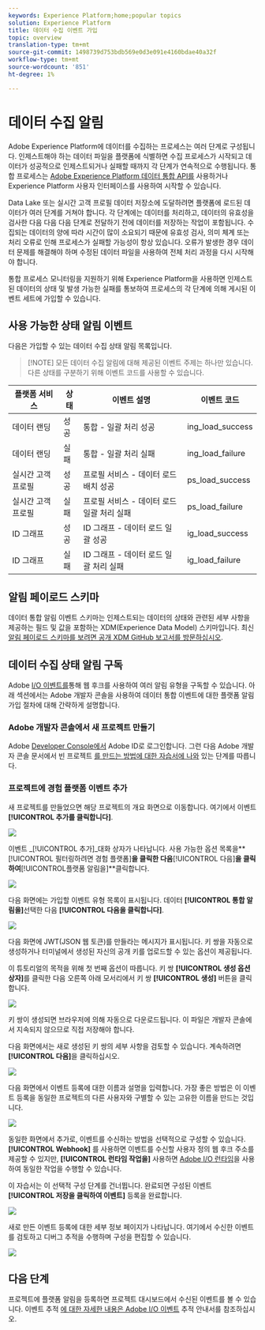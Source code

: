 ```yaml
---
keywords: Experience Platform;home;popular topics
solution: Experience Platform
title: 데이터 수집 이벤트 가입
topic: overview
translation-type: tm+mt
source-git-commit: 1498739d753bdb569e0d3e091e4160bdae40a32f
workflow-type: tm+mt
source-wordcount: '851'
ht-degree: 1%

---
```



# 데이터 수집 알림

Adobe Experience Platform에 데이터를 수집하는 프로세스는 여러 단계로 구성됩니다. 인제스트해야 하는 데이터 파일을 플랫폼에 식별하면 수집 프로세스가 시작되고 데이터가 성공적으로 인제스트되거나 실패할 때까지 각 단계가 연속적으로 수행됩니다. 통합 프로세스는 [Adobe Experience Platform 데이터 통합 API를](https://www.adobe.io/apis/experienceplatform/home/api-reference.html#!acpdr/swagger-specs/ingest-api.yaml) 사용하거나 Experience Platform 사용자 인터페이스를 사용하여 시작할 수 있습니다.

Data Lake 또는 실시간 고객 프로필 데이터 저장소에 도달하려면 플랫폼에 로드된 데이터가 여러 단계를 거쳐야 합니다. 각 단계에는 데이터를 처리하고, 데이터의 유효성을 검사한 다음 다음 다음 단계로 전달하기 전에 데이터를 저장하는 작업이 포함됩니다. 수집되는 데이터의 양에 따라 시간이 많이 소요되기 때문에 유효성 검사, 의미 체계 또는 처리 오류로 인해 프로세스가 실패할 가능성이 항상 있습니다. 오류가 발생한 경우 데이터 문제를 해결해야 하며 수정된 데이터 파일을 사용하여 전체 처리 과정을 다시 시작해야 합니다.

통합 프로세스 모니터링을 지원하기 위해 Experience Platform을 사용하면 인제스트된 데이터의 상태 및 발생 가능한 실패를 통보하여 프로세스의 각 단계에 의해 게시된 이벤트 세트에 가입할 수 있습니다.

## 사용 가능한 상태 알림 이벤트

다음은 가입할 수 있는 데이터 수집 상태 알림 목록입니다.

>[!NOTE] 모든 데이터 수집 알림에 대해 제공된 이벤트 주제는 하나만 있습니다. 다른 상태를 구분하기 위해 이벤트 코드를 사용할 수 있습니다.

| 플랫폼 서비스 | 상태 | 이벤트 설명 | 이벤트 코드 |
| ---------------- | ------ | ----------------- | ---------- |
| 데이터 랜딩 | 성공 | 통합 - 일괄 처리 성공 | ing_load_success |
| 데이터 랜딩 | 실패 | 통합 - 일괄 처리 실패 | ing_load_failure |
| 실시간 고객 프로필 | 성공 | 프로필 서비스 - 데이터 로드 배치 성공 | ps_load_success |
| 실시간 고객 프로필 | 실패 | 프로필 서비스 - 데이터 로드 일괄 처리 실패 | ps_load_failure |
| ID 그래프 | 성공 | ID 그래프 - 데이터 로드 일괄 성공 | ig_load_success |
| ID 그래프 | 실패 | ID 그래프 - 데이터 로드 일괄 처리 실패 | ig_load_failure |

## 알림 페이로드 스키마

데이터 통합 알림 이벤트 스키마는 인제스트되는 데이터의 상태와 관련된 세부 사항을 제공하는 필드 및 값을 포함하는 XDM(Experience Data Model) 스키마입니다. 최신 [알림 페이로드 스키마를 보려면 공개 XDM GitHub 보고서를 방문하십시오](https://github.com/adobe/xdm/blob/master/schemas/common/notifications/ingestion.schema.json).

## 데이터 수집 상태 알림 구독

Adobe [I/O 이벤트를](https://www.adobe.io/apis/experienceplatform/events.html)통해 웹 후크를 사용하여 여러 알림 유형을 구독할 수 있습니다. 아래 섹션에서는 Adobe 개발자 콘솔을 사용하여 데이터 통합 이벤트에 대한 플랫폼 알림 가입 절차에 대해 간략하게 설명합니다.

### Adobe 개발자 콘솔에서 새 프로젝트 만들기

Adobe [Developer Console에서](https://www.adobe.com/go/devs_console_ui) Adobe ID로 로그인합니다. 그런 다음 Adobe 개발자 콘솔 문서에서 빈 프로젝트 [를 만드는 방법에 대한 자습서에 나와](https://www.adobe.io/apis/experienceplatform/console/docs.html#!AdobeDocs/adobeio-console/master/projects-empty.md) 있는 단계를 따릅니다.

### 프로젝트에 경험 플랫폼 이벤트 추가

새 프로젝트를 만들었으면 해당 프로젝트의 개요 화면으로 이동합니다. 여기에서 이벤트 **[!UICONTROL 추가를 클릭합니다]**.

![](../images/quality/subscribe-events/add-event-button.png)

이벤트 _[!UICONTROL 추가]_대화 상자가 나타납니다. 사용 가능한 옵션 목록을**[!UICONTROL &#x200B;필터링하려면 경험 플랫폼&#x200B;]**을 클릭한 다음**[!UICONTROL &#x200B;다음&#x200B;]**을 클릭하여**[!UICONTROL &#x200B;플랫폼 알림을&#x200B;]**클릭합니다.

![](../images/quality/subscribe-events/select-platform-events.png)

다음 화면에는 가입할 이벤트 유형 목록이 표시됩니다. 데이터 **[!UICONTROL 통합 알림을]**&#x200B;선택한 다음 **[!UICONTROL 다음을 클릭합니다]**.

![](../images/quality/subscribe-events/choose-event-subscriptions.png)

다음 화면에 JWT(JSON 웹 토큰)를 만들라는 메시지가 표시됩니다. 키 쌍을 자동으로 생성하거나 터미널에서 생성된 자신의 공개 키를 업로드할 수 있는 옵션이 제공됩니다.

이 튜토리얼의 목적을 위해 첫 번째 옵션이 따릅니다. 키 쌍 **[!UICONTROL 생성 옵션 상자]**&#x200B;를 클릭한 다음 오른쪽 아래 모서리에서 키 쌍 **[!UICONTROL 생성]** 버튼을 클릭합니다.

![](../images/quality/subscribe-events/generate-keypair.png)

키 쌍이 생성되면 브라우저에 의해 자동으로 다운로드됩니다. 이 파일은 개발자 콘솔에서 지속되지 않으므로 직접 저장해야 합니다.

다음 화면에서는 새로 생성된 키 쌍의 세부 사항을 검토할 수 있습니다. 계속하려면 **[!UICONTROL 다음]**&#x200B;을 클릭하십시오.

![](../images/quality/subscribe-events/keypair-generated.png)

다음 화면에서 이벤트 등록에 대한 이름과 설명을 입력합니다. 가장 좋은 방법은 이 이벤트 등록을 동일한 프로젝트의 다른 사용자와 구별할 수 있는 고유한 이름을 만드는 것입니다.

![](../images/quality/subscribe-events/registration-details.png)

동일한 화면에서 추가로, 이벤트를 수신하는 방법을 선택적으로 구성할 수 있습니다. **[!UICONTROL Webhook]** 를 사용하면 이벤트를 수신할 사용자 정의 웹 후크 주소를 제공할 수 있지만, **[!UICONTROL 런타임 작업을]** 사용하면 [Adobe I/O 런타임](https://www.adobe.io/apis/experienceplatform/runtime/docs.html)을 사용하여 동일한 작업을 수행할 수 있습니다.

이 자습서는 이 선택적 구성 단계를 건너뜁니다. 완료되면 구성된 이벤트 **[!UICONTROL 저장을 클릭하여 이벤트]** 등록을 완료합니다.

![](../images/quality/subscribe-events/receive-events.png)

새로 만든 이벤트 등록에 대한 세부 정보 페이지가 나타납니다. 여기에서 수신한 이벤트를 검토하고 디버그 추적을 수행하며 구성을 편집할 수 있습니다.

![](../images/quality/subscribe-events/registration-complete.png)

## 다음 단계

프로젝트에 플랫폼 알림을 등록하면 프로젝트 대시보드에서 수신된 이벤트를 볼 수 있습니다. 이벤트 추적 [에 대한 자세한 내용은 Adobe I/O 이벤트](https://www.adobe.io/apis/experienceplatform/events/docs.html#!adobedocs/adobeio-events/master/support/tracing.md) 추적 안내서를 참조하십시오.
